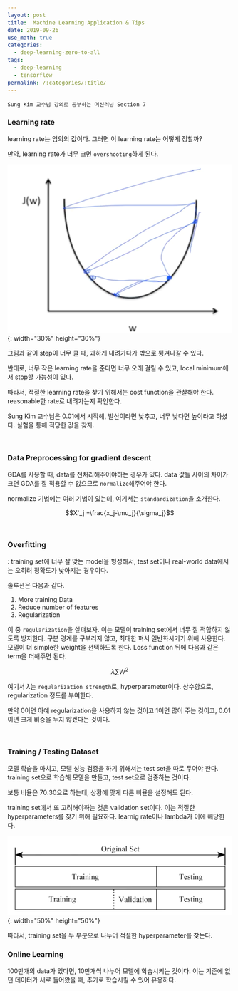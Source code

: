 ```yaml
---
layout: post
title:  Machine Learning Application & Tips
date: 2019-09-26
use_math: true
categories:
  - deep-learning-zero-to-all
tags:
  - deep-learning
  - tensorflow
permalink: /:categories/:title/
---
```

`Sung Kim 교수님 강의로 공부하는 머신러닝 Section 7`

<!-- {% include adsense.html %} -->

### Learning rate
learning rate는 임의의 값이다. 그러면 이 learning rate는 어떻게 정할까?

만약, learning rate가 너무 크면 `overshooting`하게 된다.

![overshooting](/assets/images/overshooting_d0jojotix.png){: width="30%" height="30%"}

그림과 같이 step이 너무 클 때, 과하게 내려가다가 밖으로 튕겨나갈 수 있다.

반대로, 너무 작은 learning rate을 준다면 너무 오래 걸릴 수 있고, local minimum에서 stop할 가능성이 있다.

따라서, 적절한 learning rate을 찾기 위해서는 cost function을 관찰해야 한다. reasonable한 rate로 내려가는지 확인한다.

Sung Kim 교수님은 0.01에서 시작해, 발산이라면 낮추고, 너무 낮다면 높이라고 하셨다. 실험을 통해 적당한 값을 찾자.

<br/> 

### Data Preprocessing for gradient descent

GDA를 사용할 때, data를 전처리해주어야하는 경우가 있다. data 값들 사이의 차이가 크면 GDA를 잘 적용할 수 없으므로 `normalize`해주어야 한다.

normalize 기법에는 여러 기법이 있는데, 여기서는 `standardization`을 소개한다.

$$X'_j =\frac{x_j-\mu_j}{\sigma_j}$$

<br/> 

### Overfitting
: training set에 너무 잘 맞는 model을 형성해서, test set이나 real-world data에서는 오히려 정확도가 낮아지는 경우이다.

솔루션은 다음과 같다.

1. More training Data
2. Reduce number of features
3. Regularization

이 중 `regularization`을 살펴보자. 이는 모델이 training set에서 너무 잘 적합하지 않도록 방지한다. 구분 경계를 구부리지 않고, 최대한 펴서 일반화시키기 위해 사용한다. 모델이 더 simple한 weight을 선택하도록 한다. Loss function 뒤에 다음과 같은 term을 더해주면 된다.

$$\lambda \sum W^2$$

여기서 $\lambda$는 `regularization strength`로, hyperparameter이다. 상수항으로, regularization 정도를 부여한다.

만약 0이면 아예 regularization을 사용하지 않는 것이고 1이면 많이 주는 것이고, 0.01이면 크게 비중을 두지 않겠다는 것이다.

<br/> 

### Training / Testing Dataset
모델 학습을 마치고, 모델 성능 검증을 하기 위해서는 test set을 따로 두어야 한다. training set으로 학습해 모델을 만들고, test set으로 검증하는 것이다.

보통 비율은 70:30으로 하는데, 상황에 맞게 다른 비율을 설정해도 된다.

training set에서 또 고려해야하는 것은 validation set이다. 이는 적절한 hyperparameters를 찾기 위해 필요하다. learnig rate이나 lambda가 이에 해당한다.

![vali_set](/assets/images/vali_set.png){: width="50%" height="50%"}

따라서, training set을 두 부분으로 나누어 적절한 hyperparameter를 찾는다.

### Online Learning
100만개의 data가 있다면, 10만개씩 나누어 모델에 학습시키는 것이다. 이는 기존에 없던 데이터가 새로 들어왔을 때, 추가로 학습시킬 수 있어 유용하다.
